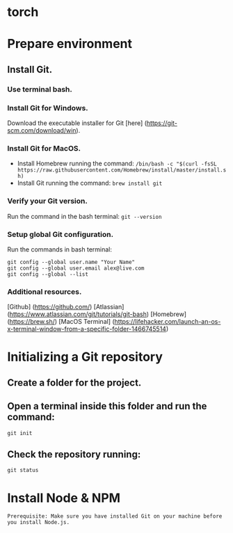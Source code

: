 # torch

# Prepare environment
## Install Git.
### Use terminal bash.
### Install Git for Windows.
Download the executable installer for Git [here] (https://git-scm.com/download/win).
### Install Git for MacOS.
- Install Homebrew running the command:
`/bin/bash -c "$(curl -fsSL https://raw.githubusercontent.com/Homebrew/install/master/install.sh)`
- Install Git running the command:
`brew install git`
### Verify your Git version.
Run the command in the bash terminal:
`git --version`
### Setup global Git configuration.
Run the commands in bash terminal:
```Shell
git config --global user.name "Your Name"
git config --global user.email alex@live.com
git config --global --list
```
### Additional resources.
[Github] (https://github.com/)
[Atlassian] (https://www.atlassian.com/git/tutorials/git-bash)
[Homebrew] (https://brew.sh/)
[MacOS Terminal] (https://lifehacker.com/launch-an-os-x-terminal-window-from-a-specific-folder-1466745514)

# Initializing a Git repository
## Create a folder for the project.
## Open a terminal inside this folder and run the command:
`git init`
## Check the repository running:
`git status`

# Install Node & NPM
    Prerequisite: Make sure you have installed Git on your machine before you install Node.js. 